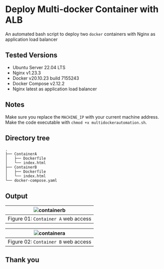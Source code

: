# Deploy Multi-docker Container with ALB
An automated bash script to deploy two `docker` containers with Nginx as application load balancer

## Tested Versions
- Ubuntu Server 22.04 LTS
- Nginx v1.23.3
- Docker v20.10.23 build 7155243
- Docker Compose v2.12.2
- Nginx latest as application load balancer

## Notes
Make sure you replace the `MACHINE_IP` with your current machine address. Make the code executable with `chmod +x multidockerautomation.sh`.

## Directory tree
```
.
├── ContainerA
│   ├── Dockerfile
│   └── index.html
├── ContainerB
│   ├── Dockerfile
│   └── index.html
└── docker-compose.yaml
```

## Output

| ![containerb](https://i.imgur.com/HHQ6dpN.png) |
| -------- |
| <center>Figure 01: `Container A` web access</center> |

| ![containera](https://i.imgur.com/m4qTMI6.png) |
| -------- |
| <center>Figure 02: `Container B` web access</center> |


## Thank you
